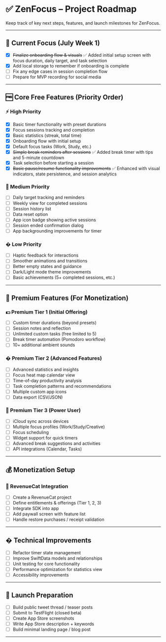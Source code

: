 # ✅ ZenFocus – Project Roadmap

Keep track of key next steps, features, and launch milestones for ZenFocus.

---

## 📌 Current Focus (July Week 1)

- [x] ~~Finalize onboarding flow & visuals~~ ✅ Added initial setup screen with focus duration, daily target, and task selection
- [x] Add local storage to remember if onboarding is complete
- [ ] Fix any edge cases in session completion flow
- [ ] Prepare for MVP recording for social media

---

## 🆓 Core Free Features (Priority Order)

### ⚡ High Priority

- [x] Basic timer functionality with preset durations
- [x] Focus sessions tracking and completion
- [x] Basic statistics (streak, total time)
- [x] Onboarding flow with initial setup
- [x] Default focus tasks (Work, Study, etc.)
- [x] ~~Simple break reminders after sessions~~ ✅ Added break timer with tips and 5-minute countdown
- [x] Task selection before starting a session
- [x] ~~Basic pause/resume functionality improvements~~ ✅ Enhanced with visual indicators, state persistence, and session analytics
<!-- - [ ] Session completion sound options (3-5 free sounds) -->

### 🌟 Medium Priority

- [ ] Daily target tracking and reminders
- [ ] Weekly view for completed sessions
- [ ] Session history list
- [ ] Data reset option
- [ ] App icon badge showing active sessions
- [ ] Session ended confirmation dialog
- [ ] App backgrounding improvements for timer

### � Low Priority

- [ ] Haptic feedback for interactions
- [ ] Smoother animations and transitions
- [ ] Better empty states and guidance
- [ ] Dark/Light mode theme improvements
- [ ] Basic achievements (5+ completed sessions, etc.)

---

## 💎 Premium Features (For Monetization)

### 💵 Premium Tier 1 (Initial Offering)

- [ ] Custom timer durations (beyond presets)
- [ ] Session notes and reflection
- [ ] Unlimited custom tasks (free limited to 5)
- [ ] Break timer automation (Pomodoro workflow)
- [ ] 10+ additional ambient sounds

### � Premium Tier 2 (Advanced Features)

- [ ] Advanced statistics and insights
- [ ] Focus heat map calendar view
- [ ] Time-of-day productivity analysis
- [ ] Task completion patterns and recommendations
- [ ] Multiple custom app icons
- [ ] Data export (CSV/JSON)

### 🚀 Premium Tier 3 (Power User)

- [ ] iCloud sync across devices
- [ ] Multiple focus profiles (Work/Study/Creative)
- [ ] Focus scheduling
- [ ] Widget support for quick timers
- [ ] Advanced break suggestions and activities
- [ ] API integrations (Calendar, Tasks)

---

## 💰 Monetization Setup

### 🧩 RevenueCat Integration

- [ ] Create a RevenueCat project
- [ ] Define entitlements & offerings (Tier 1, 2, 3)
- [ ] Integrate SDK into app
- [ ] Add paywall screen with feature list
- [ ] Handle restore purchases / receipt validation

---

## � Technical Improvements

- [ ] Refactor timer state management
- [ ] Improve SwiftData models and relationships
- [ ] Unit testing for core functionality
- [ ] Performance optimization for statistics view
- [ ] Accessibility improvements

---

## 🚀 Launch Preparation

- [ ] Build public tweet thread / teaser posts
- [ ] Submit to TestFlight (closed beta)
- [ ] Create App Store screenshots
- [ ] Write App Store description + keywords
- [ ] Build minimal landing page / blog post

---

